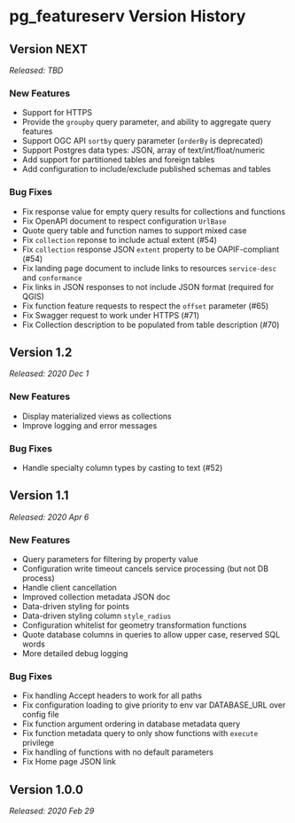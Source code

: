 # pg_featureserv Version History

## Version NEXT
*Released: TBD*

### New Features

* Support for HTTPS
* Provide the `groupby` query parameter, and ability to aggregate query features
* Support OGC API `sortby` query parameter (`orderBy` is deprecated)
* Support Postgres data types: JSON, array of text/int/float/numeric
* Add support for partitioned tables and foreign tables
* Add configuration to include/exclude published schemas and tables

### Bug Fixes

* Fix response value for empty query results for collections and functions
* Fix OpenAPI document to respect configuration `UrlBase`
* Quote query table and function names to support mixed case
* Fix `collection` reponse to include actual extent (#54)
* Fix `collection` response JSON `extent` property to be OAPIF-compliant (#54)
* Fix landing page document to include links to resources `service-desc` and `conformance`
* Fix links in JSON responses to not include JSON format (required for QGIS)
* Fix function feature requests to respect the `offset` parameter (#65)
* Fix Swagger request to work under HTTPS (#71)
* Fix Collection description to be populated from table description (#70)

## Version 1.2
*Released: 2020 Dec 1*

### New Features

* Display materialized views as collections
* Improve logging and error messages

### Bug Fixes

* Handle specialty column types by casting to text (#52)

## Version 1.1
*Released: 2020 Apr 6*

### New Features

* Query parameters for filtering by property value
* Configuration write timeout cancels service processing (but not DB process)
* Handle client cancellation
* Improved collection metadata JSON doc
* Data-driven styling for points
* Data-driven styling column `style_radius`
* Configuration whitelist for geometry transformation functions
* Quote database columns in queries to allow upper case, reserved SQL words
* More detailed debug logging


### Bug Fixes

* Fix handling Accept headers to work for all paths
* Fix configuration loading to give priority to env var DATABASE_URL over config file
* Fix function argument ordering in database metadata query
* Fix function metadata query to only show functions with `execute` privilege
* Fix handling of functions with no default parameters
* Fix Home page JSON link

## Version 1.0.0
*Released: 2020 Feb 29*
